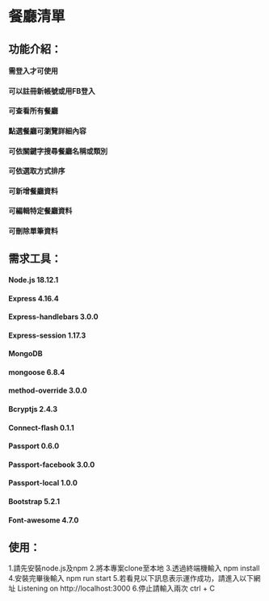 # 餐廳清單


## 功能介紹：
#### 需登入才可使用
#### 可以註冊新帳號或用FB登入
#### 可查看所有餐廳
#### 點選餐廳可瀏覽詳細內容
#### 可依關鍵字搜尋餐廳名稱或類別
#### 可依選取方式排序
#### 可新增餐廳資料
#### 可編輯特定餐廳資料
#### 可刪除單筆資料


## 需求工具：
#### Node.js 18.12.1
#### Express 4.16.4
#### Express-handlebars 3.0.0
#### Express-session 1.17.3
#### MongoDB
#### mongoose 6.8.4
#### method-override 3.0.0
#### Bcryptjs 2.4.3
#### Connect-flash 0.1.1
#### Passport 0.6.0
#### Passport-facebook 3.0.0
#### Passport-local 1.0.0
#### Bootstrap 5.2.1
#### Font-awesome 4.7.0


## 使用：
1.請先安裝node.js及npm
2.將本專案clone至本地
3.透過終端機輸入
npm install
4.安裝完畢後輸入
npm run start
5.若看見以下訊息表示運作成功，請進入以下網址
Listening on http://localhost:3000
6.停止請輸入兩次
ctrl + C
